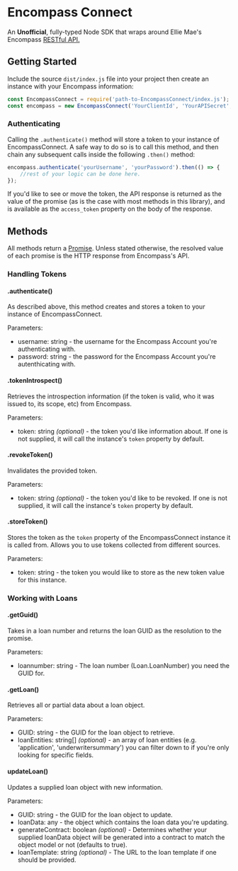 # Encompass Connect
An **Unofficial**, fully-typed Node SDK that wraps around Ellie Mae's Encompass [RESTful API.](https://developer.elliemae.com/)

## Getting Started
Include the source `dist/index.js` file into your project then create an instance with your Encompass information:
```typescript
const EncompassConnect = require('path-to-EncompassConnect/index.js');
const encompass = new EncompassConnect('YourClientId', 'YourAPISecret', 'YourInstanceId');
```
### Authenticating 
Calling the `.authenticate()`  method will store a token to your instance of EncompassConnect. A safe way to do so is to call this method, and then chain any subsequent calls inside the following `.then()` method:

```javascript
encompass.authenticate('yourUsername', 'yourPassword').then(() => {
    //rest of your logic can be done here.
});
```
If you'd like to see or move the token, the API response is returned as the value of the promise (as is the case with most methods in this library), and is available as the `access_token` property on the body of the response.

## Methods
All methods return a [Promise](https://developer.mozilla.org/en-US/docs/Web/JavaScript/Reference/Global_Objects/Promise). Unless stated otherwise, the resolved value of each promise is the HTTP response from Encompass's API.

### Handling Tokens

#### .authenticate()
As described above, this method creates and stores a token to your instance of EncompassConnect.

Parameters: 
* username: string - the username for the Encompass Account you're authenticating with.
* password: string - the password for the Encompass Account you're autenthicating with.

#### .tokenIntrospect()
Retrieves the introspection information (if the token is valid, who it was issued to, its scope, etc) from Encompass.

Parameters:
* token: string _(optional)_ - the token you'd like information about. If one is not supplied, it will call the instance's `token` property by default.

#### .revokeToken()
Invalidates the provided token.

Parameters:
* token: string _(optional)_ - the token you'd like to be revoked. If one is not supplied, it will call the instance's `token` property by default.

#### .storeToken()
Stores the token as the `token` property of the EncompassConnect instance it is called from. Allows you to use tokens collected from different sources.

Parameters:
* token: string - the token you would like to store as the new token value for this instance.

### Working with Loans

#### .getGuid()
Takes in a loan number and returns the loan GUID as the resolution to the promise.

Parameters:
* loannumber: string - The loan number (Loan.LoanNumber) you need the GUID for.

#### .getLoan()
Retrieves all or partial data about a loan object.

Parameters:
* GUID: string - the GUID for the loan object to retrieve.
* loanEntities: string[] _(optional)_ - an array of loan entities (e.g. 'application', 'underwritersummary') you can filter down to if you're only looking for specific fields.

#### updateLoan()
Updates a supplied loan object with new information.

Parameters: 
* GUID: string - the GUID for the loan object to update.
* loanData: any - the object which contains the loan data you're updating.
* generateContract: boolean _(optional)_ - Determines whether your supplied loanData object will be generated into a contract to match the object model or not (defaults to true).
* loanTemplate: string  _(optional)_ - The URL to the loan template if one should be provided.
